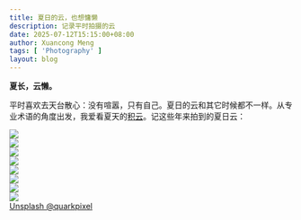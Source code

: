 ```yaml
---
title: 夏日的云，也想慵懒
description: 记录平时拍摄的云
date: 2025-07-12T15:15:00+08:00
author: Xuancong Meng
tags: [ 'Photography' ]
layout: blog
---
```


**夏长，云懒。**

平时喜欢去天台散心：没有喧嚣，只有自己。夏日的云和其它时候都不一样。从专业术语的角度出发，我爱看夏天的[积云](https://zh.wikipedia.org/wiki/%E7%A7%AF%E4%BA%91)。记这些年来拍到的夏日云：

<div class="bg-surface-100-900 outline-9 rounded-xl my-2 outline-surface-100-900 grid grid-cols-3 grid-rows-6 gap-2 [&_img]:w-full [&_img]:h-full [&_img]:object-cover [&_img]:m-0 *>rounded-xl *>shadow-lg *>overflow-hidden *>bg-gray-200">
  <div class="col-start-1 col-span-2 row-start-1 row-span-2">
    <img src="https://images.unsplash.com/photo-1696332223628-62631dabb337"/>
  </div>
  
  <div class="col-start-3 col-span-1 row-start-1 row-span-3">
    <img src="https://images.unsplash.com/photo-1696332223533-993114881882"/>
  </div>
  
  <div class="col-start-1 col-span-1 row-start-3 row-span-3">
    <img src="https://images.unsplash.com/photo-1696332223583-0d94cb2911f7"/>
  </div>
  
  <div class="col-start-2 col-span-2 row-start-4 row-span-1">
    <img src="https://images.unsplash.com/photo-1695450148576-675cab2c9215"/>
  </div>
  
  <div class="col-start-2 col-span-1 row-start-3 row-span-1">
    <img src="https://images.unsplash.com/photo-1696332223520-1278796028f5"/>
  </div>
  
  <div class="col-start-3 col-span-1 row-start-5 row-span-2">
    <img src="https://images.unsplash.com/photo-1696332222129-6e44eb7e3f29"/>
  </div>
  
  <div class="col-start-2 col-span-1 row-start-5 row-span-2">
    <img src="https://images.unsplash.com/photo-1727843062665-040b10410226"/>
  </div>
  
  <div class="col-start-1 col-span-1 row-start-6 row-span-1">
    <img src="https://images.unsplash.com/photo-1696332223050-253b7b199a68"/>
  </div>
</div>
<div class="-mt-1"><a class="text-surface-400-600 font-noto-sans text-sm" href="https://unsplash.com/@quarkpixel">Unsplash @quarkpixel</a></div>

